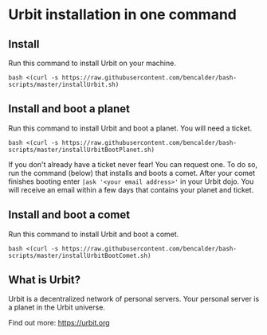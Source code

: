 # Urbit installation in one command


## Install
Run this command to install Urbit on your machine.  


`bash <(curl -s https://raw.githubusercontent.com/bencalder/bash-scripts/master/installUrbit.sh)`  


## Install and boot a planet
Run this command to install Urbit and boot a planet. You will need a ticket.  


`bash <(curl -s https://raw.githubusercontent.com/bencalder/bash-scripts/master/installUrbitBootPlanet.sh)`  


If you don't already have a ticket never fear! You can request one. To do so, run the  command (below) that installs and boots a comet. After your comet finishes booting enter `|ask '<your email address>'` in your Urbit dojo. You will receive an email within a few days that contains your planet and ticket.  


## Install and boot a comet
Run this command to install Urbit and boot a comet.  


`bash <(curl -s https://raw.githubusercontent.com/bencalder/bash-scripts/master/installUrbitBootComet.sh)`  


## What is Urbit?
Urbit is a decentralized network of personal servers. Your personal server is a planet in the Urbit universe.  


Find out more: https://urbit.org  
